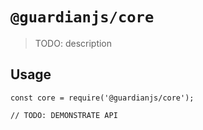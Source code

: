 # `@guardianjs/core`

> TODO: description

## Usage

```
const core = require('@guardianjs/core');

// TODO: DEMONSTRATE API
```
